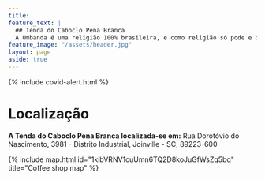 ```yaml
---
title: 
feature_text: |
  ## Tenda do Caboclo Pena Branca
  A Umbanda é uma religião 100% brasileira, e como religião só pode e deve fazer o bem.
feature_image: "/assets/header.jpg"
layout: page
aside: true
---
```


{% include covid-alert.html %}

# Localização

**A Tenda do Caboclo Pena Branca localizada-se em:** Rua Dorotóvio do Nascimento, 3981 - Distrito Industrial, Joinville - SC, 89223-600

{% include map.html id="1kibVRNV1cuUmn6TQ2D8koJuGfWsZq5bq" title="Coffee shop map" %}
